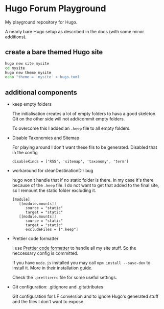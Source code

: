 # Hugo Forum Playground

My playground repository for Hugo.

A nearly bare Hugo setup as described in the docs (with some minor additions).

## create a bare themed Hugo site

```bash
hugo new site mysite
cd mysite
hugo new theme mysite
echo "theme = 'mysite' > hugo.toml
```

## additional components

- keep empty folders

   The initialisation creates a lot of empty folders to hava a good skeleton. Git on the other side will not add/commit
   empty folders.

   To overcome this I added an `.keep` file to all empty folders.

- Disable Taxonomies and Sitemap

   For playing around I don't want these fils to be generated. Disabled that in the config

   ```
   disableKinds = ['RSS', 'sitemap', 'taxonomy', 'term']
   ```

- workaround for cleanDestinationDir bug

   hugo won't handle that if no static folder is there. In my case it's there because of the `.keep` file. I do not want
   to get that added to the final site, so I remount the static folder excluding it.

   ```
   [module]
      [[module.mounts]]
         source = "static"
         target = "static"
      [[module.mounts]]
         source = "static"
         target = "static"
         excludeFiles = [".keep"]
   ```

- Prettier code formatter

   I use [Prettier code formatter](https://prettier.io/) to handle all my site stuff. So the neccessary config is
   committed.

   If you have `node.js` installed you may call `npm install --save-dev` to install it. More in their installation
   guide.

   Check the `.prettierrc` file for some useful settings.

- Git configuration: .gitignore and .gitattributes

   Git configuration for LF conversion and to ignore Hugo's generated stuff and the files I don't want to expose.
